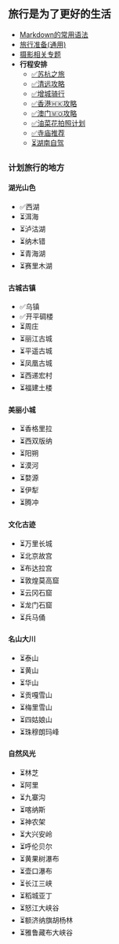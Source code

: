 ## 旅行是为了更好的生活

* [Markdown的常用语法](./Markdown的常用语法.md)
* [旅行准备(通用)](./行程计划/旅行准备.md)
* [摄影相关专题](./摄影相关专题/专题列表.md)
* **行程安排**
    + [✅苏杭之旅](./行程计划/苏杭之旅.md)
    + [✅清远攻略](./行程计划/清远攻略.md)
    + [✅增城骑行](./行程计划/增城骑行.md)
    + [✅香港🇭🇰攻略](./行程计划/香港攻略.md)
    + [✅澳门🇲🇴攻略](./行程计划/澳门攻略.md)
    + [✅油菜花拍照计划](./行程计划/油菜花拍照计划.md)
    + [✅寺庙推荐](./行程计划/寺庙推荐.md)
    + [⏳湖南自驾](./行程计划/湖南自驾.md)

### 计划旅行的地方
#### 湖光山色
+ ✅西湖
+ ⏳洱海
+ ⏳泸沽湖
+ ⏳纳木错
+ ⏳青海湖
+ ⏳赛里木湖

#### 古城古镇
+ ✅乌镇
+ ✅开平碉楼
+ ⏳周庄
+ ⏳丽江古城
+ ⏳平遥古城
+ ⏳凤凰古城
+ ⏳西递宏村
+ ⏳福建土楼

#### 美丽小城
+ ⏳香格里拉
+ ⏳西双版纳
+ ⏳阳朔
+ ⏳漠河
+ ⏳婺源
+ ⏳伊犁
+ ⏳腾冲

#### 文化古迹
+ ⏳万里长城
+ ⏳北京故宫
+ ⏳布达拉宫
+ ⏳敦煌莫高窟
+ ⏳云冈石窟
+ ⏳龙门石窟
+ ⏳兵马俑

#### 名山大川
+ ⏳泰山
+ ⏳黄山
+ ⏳华山
+ ⏳贡嘎雪山
+ ⏳梅里雪山
+ ⏳四姑娘山
+ ⏳珠穆朗玛峰

#### 自然风光
+ ⏳林芝
+ ⏳阿里
+ ⏳九寨沟
+ ⏳喀纳斯
+ ⏳神农架
+ ⏳大兴安岭
+ ⏳呼伦贝尔
+ ⏳黄果树瀑布
+ ⏳壶口瀑布
+ ⏳长江三峡
+ ⏳稻城亚丁
+ ⏳怒江大峡谷
+ ⏳额济纳旗胡杨林
+ ⏳雅鲁藏布大峡谷

